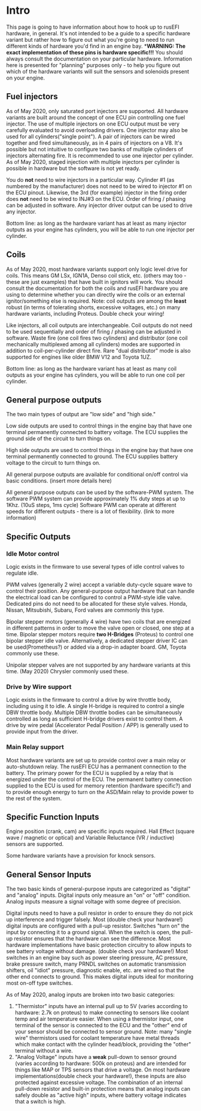 # Intro

This page is going to have information about how to hook up to rusEFI hardware, in general.  It's not intended to be a guide to a specific hardware variant but rather how to figure out what you're going to need to run different kinds of hardware you'd find in an engine bay.  ***WARNING: The exact implementation of these pins is hardware specific!!!**  You should always consult the documentation on your particular hardware.  Information here is presented for "planning" purposes only - to help you figure out which of the hardware variants will suit the sensors and solenoids present on your engine.

## Fuel injectors

As of May 2020, only saturated port injectors are supported.  All hardware variants are built around the concept of one ECU pin controlling one fuel injector.  The use of multiple injectors on one ECU output must be very carefully evaluated to avoid overloading drivers.  One injector may also be used for all cylinders("single point").  A pair of injectors can be wired together and fired simultaneously, as in 4 pairs of injectors on a V8.  It's possible but not intuitive to configure two banks of multiple cylinders of injectors alternating fire.  It is recommended to use one injector per cylinder.  As of May 2020, staged injection with multiple injectors per cylinder is possible in hardware but the software is not yet ready.  

You do **not** need to wire injectors in a particular way.  Cylinder #1 (as numbered by the manufacturer) does not need to be wired to injector #1 on the ECU pinout.  Likewise, the 3rd (for example) injector in the firing order does **not** need to be wired to INJ#3 on the ECU.  Order of firing / phasing can be adjusted in software.  Any injector driver output can be used to drive any injector.

Bottom line: as long as the hardware variant has at least as many injector outputs as your engine has cylinders, you will be able to run one injector per cylinder.

## Coils

As of May 2020, most hardware variants support only logic level drive for coils.  This means GM LSx, IGN1A, Denso coil stick, etc. (others may too - these are just examples) that have built in ignitors will work.  You should consult the documentation for both the coils and rusEFI hardware you are using to determine whether you can directly wire the coils or an external ignitor/something else is required.  Note: coil outputs are among the **least** robust (in terms of tolerating shorts, excessive voltages, etc.) on many hardware variants, including Proteus.  Double check your wiring!

Like injectors, all coil outputs are interchangeable.  Coil outputs do not need to be used sequentially and order of firing / phasing can be adjusted in software.  Waste fire (one coil fires two cylinders) and distributor (one coil mechanically multiplexed among all cylinders) modes are supported in addition to coil-per-cylinder direct fire.  Rare "dual distributor" mode is also supported for engines like older BMW V12 and Toyota 1UZ.

Bottom line: as long as the hardware variant has at least as many coil outputs as your engine has cylinders, you will be able to run one coil per cylinder.  

## General purpose outputs

The two main types of output are "low side" and "high side."

Low side outputs are used to control things in the engine bay that have one terminal permanently connected to battery voltage.  The ECU supplies the ground side of the circuit to turn things on.

High side outputs are used to control things in the engine bay that have one terminal permanently connected to ground.  The ECU supplies battery voltage to the circuit to turn things on.

All general purpose outputs are available for conditional on/off control via basic conditions. (insert more details here)

All general purpose outputs can be used by the software-PWM system.  The software PWM system can provide approximately 1% duty steps at up to 1Khz.  (10uS steps, 1ms cycle)  Software PWM can operate at different speeds for different outputs - there is a lot of flexibility.  (link to more information)

## Specific Outputs

### Idle Motor control

Logic exists in the firmware to use several types of idle control valves to regulate idle.

PWM valves (generally 2 wire) accept a variable duty-cycle square wave to control their position.  Any general-purpose output hardware that can handle the electrical load can be configured to control a PWM-style idle valve.  Dedicated pins do not need to be allocated for these style valves.  Honda, Nissan, Mitsubishi, Subaru, Ford valves are commonly this type.

Bipolar stepper motors (generally 4 wire) have two coils that are energized in different patterns in order to move the valve open or closed, one step at a time.  Bipolar stepper motors require **two H-Bridges** (Proteus) to control one bipolar stepper idle valve.  Alternatively, a dedicated stepper driver IC can be used(Prometheus?) or added via a drop-in adapter board.  GM, Toyota commonly use these.

Unipolar stepper valves are not supported by any hardware variants at this time. (May 2020)  Chrysler commonly used these.

### Drive by Wire support

Logic exists in the firmware to control a drive by wire throttle body, including using it to idle.  A single H-bridge is required to control a single DBW throttle body.  Multiple DBW throttle bodies can be simultaneously controlled as long as sufficient H-bridge drivers exist to control them.  A drive by wire pedal (Accelerator Pedal Position / APP) is generally used to provide input from the driver.

### Main Relay support

Most hardware variants are set up to provide control over a main relay or auto-shutdown relay.  The rusEFI ECU has a permanent connection to the battery.  The primary power for the ECU is supplied by a relay that is energized under the control of the ECU.  The permanent battery connection supplied to the ECU is used for memory retention (hardware specific?) and to provide enough energy to turn on the ASD/Main relay to provide power to the rest of the system.


## Specific Function Inputs

Engine position (crank, cam) are specific inputs required.  Hall Effect (square wave / magnetic or optical) and Variable Reluctance (VR / inductive) sensors are supported.

Some hardware variants have a provision for knock sensors.

## General Sensor Inputs

The two basic kinds of general-purpose inputs are categorized as "digital" and "analog" inputs.  Digital inputs only measure an "on" or "off" condition.  Analog inputs measure a signal voltage with some degree of precision.  

Digital inputs need to have a pull resistor in order to ensure they do not pick up interference and trigger falsely.  Most (double check your hardware!) digital inputs are configured with a pull-up resistor.  Switches "turn on" the input by connecting it to a ground signal.  When the switch is open, the pull-up resistor ensures that the hardware can see the difference.  Most hardware implementations have basic protection circuitry to allow inputs to see battery voltage without damage. (double check your hardware!) Most switches in an engine bay such as power steering pressure, AC pressure, brake pressure switch, many PRNDL switches on automatic transmission shifters, oil "idiot" pressure, diagnostic enable, etc. are wired so that the other end connects to ground. This makes digital inputs ideal for monitoring most on-off type switches.

As of May 2020, analog inputs are broken into two basic categories:
1. "Thermistor" inputs have an internal pull up to 5V (varies according to hardware: 2.7k on proteus) to make connecting to sensors like coolant temp and air temperature easier.  When using a thermistor input, one terminal of the sensor is connected to the ECU and the "other" end of your sensor should be connected to sensor ground.  Note: many "single wire" thermistors used for coolant temperature have metal threads which make contact with the cylinder head/block, providing the "other" terminal without a wire.
1. "Analog Voltage" inputs have a **weak** pull-down to sensor ground (varies according to hardware: 500k on proteus) and are intended for things like MAP or TPS sensors that drive a voltage.  On most hardware implementations(double check your hardware!), these inputs are also protected against excessive voltage.  The combination of an internal pull-down resistor and built-in protection means that analog inputs can safely double as "active high" inputs, where battery voltage indicates that a switch is high.